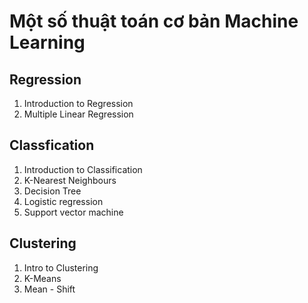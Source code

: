 # Một số thuật toán cơ bản Machine Learning

## Regression

1. Introduction to Regression
2. Multiple Linear Regression

## Classfication

1. Introduction to Classification
2. K-Nearest Neighbours
3. Decision Tree
4. Logistic regression
5. Support vector machine

## Clustering

1. Intro to Clustering
2. K-Means
3. Mean - Shift
